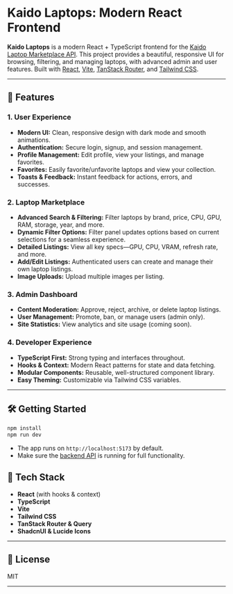 # Kaido Laptops: Modern React Frontend

**Kaido Laptops** is a modern React + TypeScript frontend for the [Kaido Laptop Marketplace API](https://github.com/ajikia15/klaptBack). This project provides a beautiful, responsive UI for browsing, filtering, and managing laptops, with advanced admin and user features. Built with [React](https://react.dev/), [Vite](https://vitejs.dev/), [TanStack Router](https://tanstack.com/router), and [Tailwind CSS](https://tailwindcss.com/).

---

## 🚀 Features

### 1. **User Experience**

- **Modern UI:** Clean, responsive design with dark mode and smooth animations.
- **Authentication:** Secure login, signup, and session management.
- **Profile Management:** Edit profile, view your listings, and manage favorites.
- **Favorites:** Easily favorite/unfavorite laptops and view your collection.
- **Toasts & Feedback:** Instant feedback for actions, errors, and successes.

### 2. **Laptop Marketplace**

- **Advanced Search & Filtering:** Filter laptops by brand, price, CPU, GPU, RAM, storage, year, and more.
- **Dynamic Filter Options:** Filter panel updates options based on current selections for a seamless experience.
- **Detailed Listings:** View all key specs—GPU, CPU, VRAM, refresh rate, and more.
- **Add/Edit Listings:** Authenticated users can create and manage their own laptop listings.
- **Image Uploads:** Upload multiple images per listing.

### 3. **Admin Dashboard**

- **Content Moderation:** Approve, reject, archive, or delete laptop listings.
- **User Management:** Promote, ban, or manage users (admin only).
- **Site Statistics:** View analytics and site usage (coming soon).

### 4. **Developer Experience**

- **TypeScript First:** Strong typing and interfaces throughout.
- **Hooks & Context:** Modern React patterns for state and data fetching.
- **Modular Components:** Reusable, well-structured component library.
- **Easy Theming:** Customizable via Tailwind CSS variables.

---

## 🛠️ Getting Started

```bash
npm install
npm run dev
```

- The app runs on `http://localhost:5173` by default.
- Make sure the [backend API](https://github.com/ajikia15/klaptBack) is running for full functionality.

## 🧩 Tech Stack

- **React** (with hooks & context)
- **TypeScript**
- **Vite**
- **Tailwind CSS**
- **TanStack Router & Query**
- **ShadcnUI & Lucide Icons**

---

## 📄 License

MIT

---
